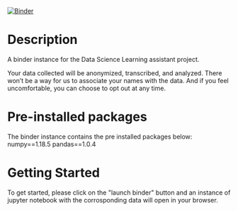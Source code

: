 [![Binder](https://mybinder.org/badge_logo.svg)](https://mybinder.org/v2/gh/zxrfire/DataScienceLearningAssistant/HEAD)

# Description

A binder instance for the Data Science Learning assistant project. 

Your data collected will be anonymized, transcribed, and analyzed. There won’t be a way for us to associate your names with the data. And if you feel uncomfortable, you can choose to opt out at any time.

# Pre-installed packages
The binder instance contains the pre installed packages below:
numpy==1.18.5
pandas==1.0.4

# Getting Started

To get started, please click on the "launch binder" button and an instance of jupyter notebook with the corrosponding data will open in your browser.
